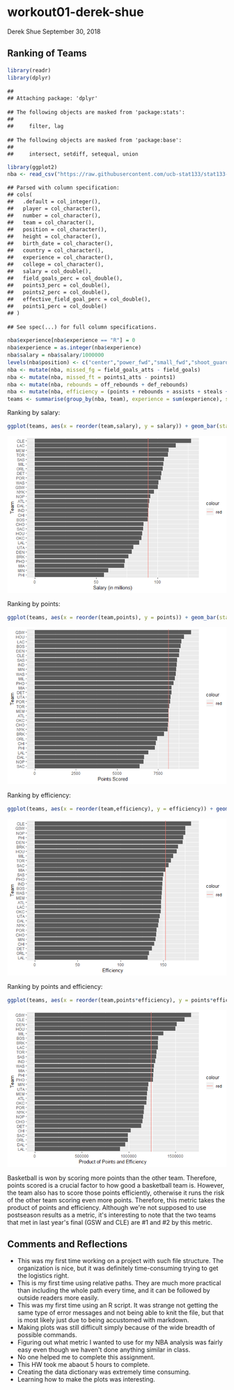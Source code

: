 workout01-derek-shue
================
Derek Shue
September 30, 2018

Ranking of Teams
----------------

``` r
library(readr)
library(dplyr)
```

    ## 
    ## Attaching package: 'dplyr'

    ## The following objects are masked from 'package:stats':
    ## 
    ##     filter, lag

    ## The following objects are masked from 'package:base':
    ## 
    ##     intersect, setdiff, setequal, union

``` r
library(ggplot2)
nba <- read_csv("https://raw.githubusercontent.com/ucb-stat133/stat133-fall-2018/master/data/nba2018.csv")
```

    ## Parsed with column specification:
    ## cols(
    ##   .default = col_integer(),
    ##   player = col_character(),
    ##   number = col_character(),
    ##   team = col_character(),
    ##   position = col_character(),
    ##   height = col_character(),
    ##   birth_date = col_character(),
    ##   country = col_character(),
    ##   experience = col_character(),
    ##   college = col_character(),
    ##   salary = col_double(),
    ##   field_goals_perc = col_double(),
    ##   points3_perc = col_double(),
    ##   points2_perc = col_double(),
    ##   effective_field_goal_perc = col_double(),
    ##   points1_perc = col_double()
    ## )

    ## See spec(...) for full column specifications.

``` r
nba$experience[nba$experience == "R"] = 0
nba$experience = as.integer(nba$experience)
nba$salary = nba$salary/1000000
levels(nba$position) <- c("center","power_fwd","small_fwd","shoot_guard","point_guard")
nba <- mutate(nba, missed_fg = field_goals_atts - field_goals)
nba <- mutate(nba, missed_ft = points1_atts - points1)
nba <- mutate(nba, rebounds = off_rebounds + def_rebounds)
nba <- mutate(nba, efficiency = (points + rebounds + assists + steals + blocks - missed_fg - missed_ft - turnovers) / games)
teams <- summarise(group_by(nba, team), experience = sum(experience), salary = sum(salary), points3 = sum(points3), points2 = sum(points2), points1 = sum(points1), points = sum(points), off_rebounds = sum(off_rebounds), def_rebounds = sum(def_rebounds), assists = sum(assists), steals = sum(steals), blocks = sum(blocks), turnovers = sum(turnovers), fouls = sum(fouls), efficiency = sum(efficiency))
```

Ranking by salary:

``` r
ggplot(teams, aes(x = reorder(team,salary), y = salary)) + geom_bar(stat = 'identity') + coord_flip() + labs(x = "Team", y = "Salary (in millions)") + geom_hline(aes(yintercept = mean(teams$salary), color = "red"))
```

![](workout1-derek-shue_files/figure-markdown_github/unnamed-chunk-2-1.png)

Ranking by points:

``` r
ggplot(teams, aes(x = reorder(team,points), y = points)) + geom_bar(stat = 'identity') + coord_flip() + labs(x = "Team", y = "Points Scored") + geom_hline(aes(yintercept = mean(teams$points), color = "red"))
```

![](workout1-derek-shue_files/figure-markdown_github/unnamed-chunk-3-1.png)

Ranking by efficiency:

``` r
ggplot(teams, aes(x = reorder(team,efficiency), y = efficiency)) + geom_bar(stat = 'identity') + coord_flip() + labs(x = "Team", y = "Efficiency") + geom_hline(aes(yintercept = mean(teams$efficiency), color = "red"))
```

![](workout1-derek-shue_files/figure-markdown_github/unnamed-chunk-4-1.png)

Ranking by points and efficiency:

``` r
ggplot(teams, aes(x = reorder(team,points*efficiency), y = points*efficiency)) + geom_bar(stat = 'identity') + coord_flip() + labs(x = "Team", y = "Product of Points and Efficiency") + geom_hline(aes(yintercept = mean(points * efficiency), color = "red"))
```

![](workout1-derek-shue_files/figure-markdown_github/unnamed-chunk-5-1.png)

Basketball is won by scoring more points than the other team. Therefore, points scored is a crucial factor to how good a basketball team is. However, the team also has to score those points efficiently, otherwise it runs the risk of the other team scoring even more points. Therefore, this metric takes the product of points and efficiency. Although we're not supposed to use postseason results as a metric, it's interesting to note that the two teams that met in last year's final (GSW and CLE) are \#1 and \#2 by this metric.

Comments and Reflections
------------------------

-   This was my first time working on a project with such file structure. The organization is nice, but it was definitely time-consuming trying to get the logistics right.
-   This is my first time using relative paths. They are much more practical than including the whole path every time, and it can be followed by outside readers more easily.
-   This was my first time using an R script. It was strange not getting the same type of error messages and not being able to knit the file, but that is most likely just due to being accustomed with markdown.
-   Making plots was still difficult simply because of the wide breadth of possible commands.
-   Figuring out what metric I wanted to use for my NBA analysis was fairly easy even though we haven't done anything similar in class.
-   No one helped me to complete this assignment.
-   This HW took me abaout 5 hours to complete.
-   Creating the data dictionary was extremely time consuming.
-   Learning how to make the plots was interesting.
